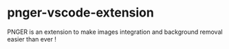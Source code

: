 # pnger-vscode-extension
PNGER is an extension to make images integration and background removal easier than ever !
